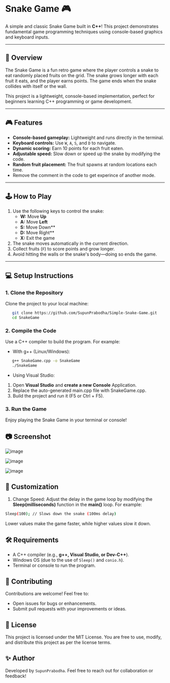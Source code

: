 # Snake Game 🎮

A simple and classic Snake Game built in **C++**! This project demonstrates fundamental game programming techniques using console-based graphics and keyboard inputs.

---

## 📖 Overview
The Snake Game is a fun retro game where the player controls a snake to eat randomly placed fruits on the grid. The snake grows longer with each fruit it eats, and the player earns points. The game ends when the snake collides with itself or the wall.

This project is a lightweight, console-based implementation, perfect for beginners learning C++ programming or game development.

---

## 🎮 Features
- **Console-based gameplay:** Lightweight and runs directly in the terminal.
- **Keyboard controls:** Use `W`, `A`, `S`, and `D` to navigate.
- **Dynamic scoring:** Earn 10 points for each fruit eaten.
- **Adjustable speed:** Slow down or speed up the snake by modifying the code.
- **Random fruit placement:** The fruit spawns at random locations each time.
- Remove the comment in the code to get experince of another mode.
---

## 🕹️ How to Play
1. Use the following keys to control the snake:
   - **W:** Move **Up**
   - **A:** Move **Left**
   - **S:** Move Down**
   - **D:** Move Right**
   - **X:** Exit the game
2. The snake moves automatically in the current direction.
3. Collect fruits (`F`) to score points and grow longer.
4. Avoid hitting the walls or the snake's body—doing so ends the game.

---

## 💻 Setup Instructions

### 1. Clone the Repository
Clone the project to your local machine:

```bash
   git clone https://github.com/SupunPrabodha/Simple-Snake-Game.git
   cd SnakeGame
```

### 2. Compile the Code
Use a C++ compiler to build the program. For example:

- With g++ (Linux/Windows):
```bash
   g++ SnakeGame.cpp -o SnakeGame
   ./SnakeGame
```

- Using Visual Studio:
1. Open **Visual Studio** and **create a new Console** Application.
2. Replace the auto-generated main.cpp file with SnakeGame.cpp.
3. Build the project and run it (F5 or Ctrl + F5).

### 3. Run the Game
Enjoy playing the Snake Game in your terminal or console!

## 📷 Screenshot

![image](https://github.com/user-attachments/assets/a3c5e54c-029b-4210-ad1f-3d973bf0e530)

![image](https://github.com/user-attachments/assets/b4ba5a20-2ad9-4796-8b3b-0f5324748ce1)

![image](https://github.com/user-attachments/assets/85b1b6a4-5ddf-4721-a54b-e58575482e92)


## 🔧 Customization

1. Change Speed:
Adjust the delay in the game loop by modifying the **Sleep(milliseconds)** function in the **main()** loop. For example:

```bash
Sleep(100); // Slows down the snake (100ms delay)
```

Lower values make the game faster, while higher values slow it down.

## 🛠️ Requirements
- A C++ compiler (e.g., **g++, Visual Studio, or Dev-C++**).
- Windows OS (due to the use of `Sleep()` and `conio.h`).
- Terminal or console to run the program.

## 🤝 Contributing
Contributions are welcome! Feel free to:

- Open issues for bugs or enhancements.
- Submit pull requests with your improvements or ideas.

## 📄 License
This project is licensed under the MIT License. You are free to use, modify, and distribute this project as per the license terms.

## ✨ Author

Developed by `SupunPrabodha`.
Feel free to reach out for collaboration or feedback!
